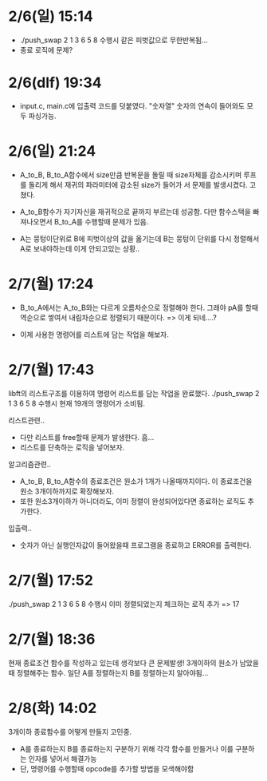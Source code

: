 # 2/6(일) 15:14
- ./push_swap 2 1 3 6 5 8 수행시 같은 피벗값으로 무한반복됨...
- 종료 로직에 문제?

# 2/6(dlf) 19:34
- input.c, main.c에 입출력 코드를 덧붙였다. "숫자열" 숫자의 연속이 들어와도 모두 파싱가능.

# 2/6(일) 21:24
- A_to_B, B_to_A함수에서 size만큼 반복문을 돌릴 때
 size자체를 감소시키며 루프를 돌리게 해서 재귀의 파라미터에 감소된 size가 들어가
 서 문제를 발생시켰다. 고쳤다.

- A_to_B함수가 자기자신을 재귀적으로 끝까지 부르는데 성공함.
 다만 함수스택을 빠져나오면서 B_to_A를 수행할때 문제가 있음.

- A는 뭉텅이단위로 B에 피벗이상의 값을 옮기는데
B는 뭉텅이 단위를 다시 정렬해서 A로 보내야하는데 이게 안되고있는 상황..

# 2/7(월) 17:24

- B_to_A에서는 A_to_B와는 다르게 오름차순으로 정렬해야 한다.
 그래야 pA를 할때 역순으로 쌓여서 내림차순으로 정렬되기 때문이다.
=> 이게 되네....?

- 이제 사용한 명령어를 리스트에 담는 작업을 해보자.

# 2/7(월) 17:43
libft의 리스트구조를 이용하여 명령어 리스트를 담는 작업을 완료했다.
./push_swap 2 1 3 6 5 8 수행시
현재 19개의 명령어가 소비됨.

리스트관련..
- 다만 리스트를 free할때 문제가 발생한다. 흠...
- 리스트를 단축하는 로직을 넣어보자.

알고리즘관련..
- A_to_B, B_to_A함수의 종료조건은 원소가 1개가 나올때까지이다.
 이 종료조건을 원소 3개이하까지로 확장해보자.
- 또한 원소3개이하가 아니더라도, 이미 정렬이 완성되어있다면 종료하는 로직도 추가한다.

입출력..
- 숫자가 아닌 실행인자값이 들어왔을때 프로그램을 종료하고 ERROR를 출력한다.

# 2/7(월) 17:52
./push_swap 2 1 3 6 5 8 수행시
	이미 정렬되었는지 체크하는 로직 추가 => 17

# 2/7(월) 18:36
현재 종료조건 함수를 작성하고 있는데 생각보다 큰 문제발생!
3개이하의 원소가 남았을때 정렬해주는 함수.
일단 A를 정렬하는지 B를 정렬하는지 알아야됨...

# 2/8(화) 14:02

3개이하 종료함수를 어떻게 만들지 고민중.
- A를 종료하는지 B를 종료하는지 구분하기 위해 각각 함수를 만들거나 이를 구분하는
	인자를 넣어서 해결가능
- 단, 명령어를 수행할때 opcode를 추가할 방법을 모색해야함
